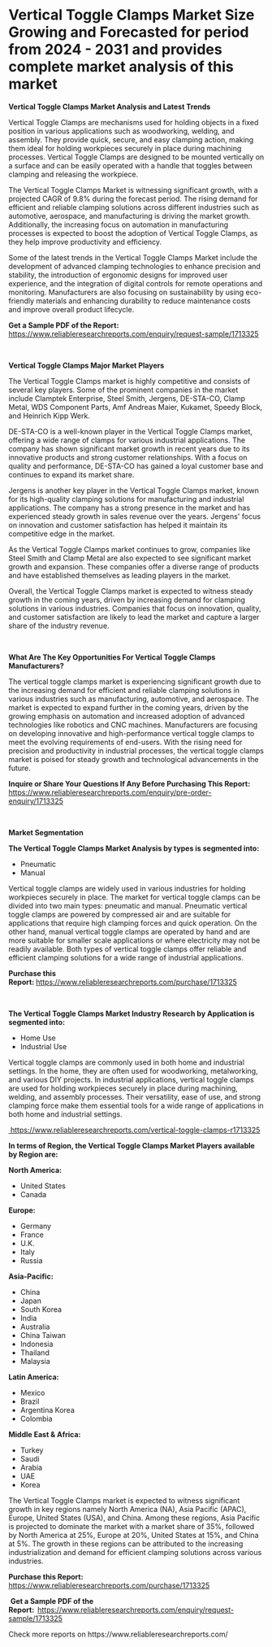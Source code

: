 <p><h1>Vertical Toggle Clamps Market Size Growing and Forecasted for period from 2024 - 2031 and provides complete market analysis of this market</h1></p><p><strong>Vertical Toggle Clamps Market Analysis and Latest Trends</strong></p>
<p><p>Vertical Toggle Clamps are mechanisms used for holding objects in a fixed position in various applications such as woodworking, welding, and assembly. They provide quick, secure, and easy clamping action, making them ideal for holding workpieces securely in place during machining processes. Vertical Toggle Clamps are designed to be mounted vertically on a surface and can be easily operated with a handle that toggles between clamping and releasing the workpiece.</p><p>The Vertical Toggle Clamps Market is witnessing significant growth, with a projected CAGR of 9.8% during the forecast period. The rising demand for efficient and reliable clamping solutions across different industries such as automotive, aerospace, and manufacturing is driving the market growth. Additionally, the increasing focus on automation in manufacturing processes is expected to boost the adoption of Vertical Toggle Clamps, as they help improve productivity and efficiency.</p><p>Some of the latest trends in the Vertical Toggle Clamps Market include the development of advanced clamping technologies to enhance precision and stability, the introduction of ergonomic designs for improved user experience, and the integration of digital controls for remote operations and monitoring. Manufacturers are also focusing on sustainability by using eco-friendly materials and enhancing durability to reduce maintenance costs and improve overall product lifecycle.</p></p>
<p><strong>Get a Sample PDF of the Report:&nbsp;</strong> <a href="https://www.reliableresearchreports.com/enquiry/request-sample/1713325">https://www.reliableresearchreports.com/enquiry/request-sample/1713325</a></p>
<p>&nbsp;</p>
<p><strong>Vertical Toggle Clamps Major Market Players</strong></p>
<p><p>The Vertical Toggle Clamps market is highly competitive and consists of several key players. Some of the prominent companies in the market include Clamptek Enterprise, Steel Smith, Jergens, DE-STA-CO, Clamp Metal, WDS Component Parts, Amf Andreas Maier, Kukamet, Speedy Block, and Heinrich Kipp Werk.</p><p>DE-STA-CO is a well-known player in the Vertical Toggle Clamps market, offering a wide range of clamps for various industrial applications. The company has shown significant market growth in recent years due to its innovative products and strong customer relationships. With a focus on quality and performance, DE-STA-CO has gained a loyal customer base and continues to expand its market share.</p><p>Jergens is another key player in the Vertical Toggle Clamps market, known for its high-quality clamping solutions for manufacturing and industrial applications. The company has a strong presence in the market and has experienced steady growth in sales revenue over the years. Jergens' focus on innovation and customer satisfaction has helped it maintain its competitive edge in the market.</p><p>As the Vertical Toggle Clamps market continues to grow, companies like Steel Smith and Clamp Metal are also expected to see significant market growth and expansion. These companies offer a diverse range of products and have established themselves as leading players in the market.</p><p>Overall, the Vertical Toggle Clamps market is expected to witness steady growth in the coming years, driven by increasing demand for clamping solutions in various industries. Companies that focus on innovation, quality, and customer satisfaction are likely to lead the market and capture a larger share of the industry revenue.</p></p>
<p>&nbsp;</p>
<p><strong>What Are The Key Opportunities For Vertical Toggle Clamps Manufacturers?</strong></p>
<p><p>The vertical toggle clamps market is experiencing significant growth due to the increasing demand for efficient and reliable clamping solutions in various industries such as manufacturing, automotive, and aerospace. The market is expected to expand further in the coming years, driven by the growing emphasis on automation and increased adoption of advanced technologies like robotics and CNC machines. Manufacturers are focusing on developing innovative and high-performance vertical toggle clamps to meet the evolving requirements of end-users. With the rising need for precision and productivity in industrial processes, the vertical toggle clamps market is poised for steady growth and technological advancements in the future.</p></p>
<p><strong>Inquire or Share Your Questions If Any Before Purchasing This Report:</strong> <a href="https://www.reliableresearchreports.com/enquiry/pre-order-enquiry/1713325">https://www.reliableresearchreports.com/enquiry/pre-order-enquiry/1713325</a></p>
<p>&nbsp;</p>
<p><strong>Market Segmentation</strong></p>
<p><strong>The Vertical Toggle Clamps Market Analysis by types is segmented into:</strong></p>
<p><ul><li>Pneumatic</li><li>Manual</li></ul></p>
<p><p>Vertical toggle clamps are widely used in various industries for holding workpieces securely in place. The market for vertical toggle clamps can be divided into two main types: pneumatic and manual. Pneumatic vertical toggle clamps are powered by compressed air and are suitable for applications that require high clamping forces and quick operation. On the other hand, manual vertical toggle clamps are operated by hand and are more suitable for smaller scale applications or where electricity may not be readily available. Both types of vertical toggle clamps offer reliable and efficient clamping solutions for a wide range of industrial applications.</p></p>
<p><strong>Purchase this Report:&nbsp;</strong><a href="https://www.reliableresearchreports.com/purchase/1713325">https://www.reliableresearchreports.com/purchase/1713325</a></p>
<p>&nbsp;</p>
<p><strong>The Vertical Toggle Clamps Market Industry Research by Application is segmented into:</strong></p>
<p><ul><li>Home Use</li><li>Industrial Use</li></ul></p>
<p><p>Vertical toggle clamps are commonly used in both home and industrial settings. In the home, they are often used for woodworking, metalworking, and various DIY projects. In industrial applications, vertical toggle clamps are used for holding workpieces securely in place during machining, welding, and assembly processes. Their versatility, ease of use, and strong clamping force make them essential tools for a wide range of applications in both home and industrial settings.</p></p>
<p><a href="https://www.reliableresearchreports.com/vertical-toggle-clamps-r1713325">&nbsp;https://www.reliableresearchreports.com/vertical-toggle-clamps-r1713325</a></p>
<p><strong>In terms of Region, the Vertical Toggle Clamps Market Players available by Region are:</strong></p>
<p>
    <p> <strong> North America: </strong>
        <ul>
            <li>United States</li>
            <li>Canada</li>
        </ul>
        </p> 
    <p> <strong> Europe: </strong>
        <ul>
            <li>Germany</li>
            <li>France</li>
            <li>U.K.</li>
            <li>Italy</li>
            <li>Russia</li>
        </ul>
        </p> 
    <p> <strong> Asia-Pacific: </strong>
        <ul>
            <li>China</li>
            <li>Japan</li>
            <li>South Korea</li>
            <li>India</li>
            <li>Australia</li>
            <li>China Taiwan</li>
            <li>Indonesia</li>
            <li>Thailand</li>
            <li>Malaysia</li>
        </ul>
        </p> 
    <p> <strong> Latin America: </strong>
        <ul>
            <li>Mexico</li>
            <li>Brazil</li>
            <li>Argentina Korea</li>
            <li>Colombia</li>
        </ul>
        </p> 
    <p> <strong> Middle East & Africa: </strong>
        <ul>
            <li>Turkey</li>
            <li>Saudi</li>
            <li>Arabia</li>
            <li>UAE</li>
            <li>Korea</li>
        </ul>
    </p>
    </p>
<p><p>The Vertical Toggle Clamps market is expected to witness significant growth in key regions namely North America (NA), Asia Pacific (APAC), Europe, United States (USA), and China. Among these regions, Asia Pacific is projected to dominate the market with a market share of 35%, followed by North America at 25%, Europe at 20%, United States at 15%, and China at 5%. The growth in these regions can be attributed to the increasing industrialization and demand for efficient clamping solutions across various industries.</p></p>
<p><strong>Purchase this Report: </strong><a href="https://www.reliableresearchreports.com/purchase/1713325">https://www.reliableresearchreports.com/purchase/1713325</a></p>
<p>&nbsp;<strong>Get a Sample PDF of the Report:&nbsp;&nbsp;</strong><a href="https://www.reliableresearchreports.com/enquiry/request-sample/1713325">https://www.reliableresearchreports.com/enquiry/request-sample/1713325</a></p>
<p><strong></strong></p>
<p>Check more reports on https://www.reliableresearchreports.com/</p>